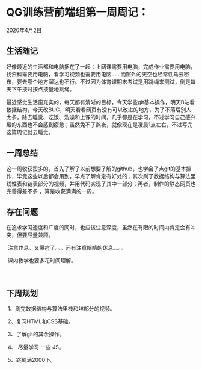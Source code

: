 # QG训练营前端组第一周周记：

2020年4月2日

## 生活随记

​        好像最近的生活都和电脑捆在了一起：上网课需要用电脑，完成作业需要用电脑，找资料需要用电脑，看学习视频也需要用电脑......而窗外的天空也经常性乌云密布，要去哪个地方溜达也不行。不过因为体育课期末考试是用跳绳来测试，倒是每天下午按时按点按量地跳绳。

​       最近感觉生活蛮充实的，每天都有清晰的目标，今天学些git基本操作，明天B站看数据结构，今天改BUG，明天看看网页有没有可以改进的地方，为了不落后别人太多，除去睡觉、吃饭、洗澡和上课的时间，几乎都是在学习，不过学习自己感兴趣的东西也不会感到疲惫；虽然免不了熬夜，就像现在是凌晨1点左右，不过写完这篇周记就去睡觉。



## 一周总结

​        这一周收获蛮多的，首先了解了以前想要了解的github，也学会了点git的基本操作，毕竟这些以后都会用到，早点了解肯定有好处的；其次刷了数据结构与算法里线性表和链表部分的视频，并用代码实现了其中一部分；再者，制作的静态网页也完善得差不多 ，算是收获满满的一周。

## 存在问题

​        在追求学习速度和广度的同时，也应该注意深度，虽然在有限的时间内肯定会有冲突，但要尽量兼顾。

​        注意作息，又爆痘了。。。还有注意眼睛的休息。。。。

​        课内教学也要多花时间理解。

​        

## 下周规划

​        1、刷完数据结构与算法里栈和堆部分的视频。

​        2、复习HTML和CSS基础。

​        3、了解git的其余操作。

​        4、 尽量学习 一些 JS。

​        5、跳绳满2000下。
